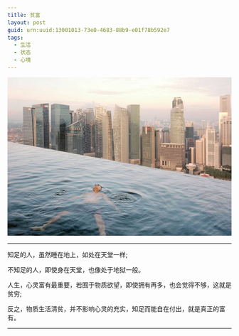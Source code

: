 ```yaml
---
title: 贫富
layout: post
guid: urn:uuid:13001013-73e0-4683-88b9-e01f78b592e7
tags:
  - 生活
  - 状态
  - 心境
---
```



[![](/media/files/2019/05/27/pf.png)](https://bolg-1257385283.cos.ap-chengdu.myqcloud.com/2019/05/27/pf.png)

---
知足的人，虽然睡在地上，如处在天堂一样;

不知足的人，即使身在天堂，也像处于地狱一般。

人生，心灵富有最重要，若囿于物质欲望，即使拥有再多，也会觉得不够，这就是贫穷;

反之，物质生活清贫，并不影响心灵的充实，知足而能自在付出，就是真正的富有。

---
